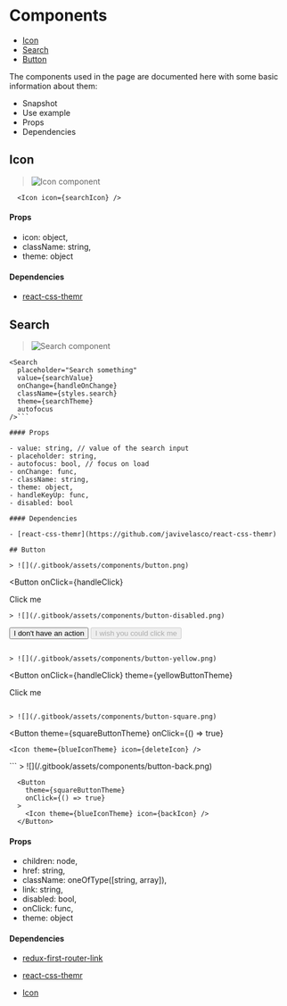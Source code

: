 # Components

* [Icon](#icon)
* [Search](#search)
* [Button](#button)

The components used in the page are documented here with some basic information about them:

- Snapshot
- Use example
- Props
- Dependencies

## Icon

> ![Icon component](/.gitbook/assets/components/icon.png)

```
  <Icon icon={searchIcon} />
```

#### Props

- icon: object,
- className: string,
- theme: object

#### Dependencies

- [react-css-themr](https://github.com/javivelasco/react-css-themr)

## Search

> ![Search component](/.gitbook/assets/components/search.png)

```
<Search
  placeholder="Search something"
  value={searchValue}
  onChange={handleOnChange}
  className={styles.search}
  theme={searchTheme}
  autofocus
/>```

#### Props

- value: string, // value of the search input
- placeholder: string,
- autofocus: bool, // focus on load
- onChange: func,
- className: string,
- theme: object,
- handleKeyUp: func,
- disabled: bool

#### Dependencies

- [react-css-themr](https://github.com/javivelasco/react-css-themr)

## Button

> ![](/.gitbook/assets/components/button.png)

```
<Button
  onClick={handleClick}
>
  Click me
</Button>
```
> ![](/.gitbook/assets/components/button-disabled.png)

```
<Button>I don't have an action</Button>
<Button disabled >
  I wish you could click me
</Button>
```

> ![](/.gitbook/assets/components/button-yellow.png)

```
<Button
  onClick={handleClick}
  theme={yellowButtonTheme}
>
  Click me
</Button>
```

> ![](/.gitbook/assets/components/button-square.png)

```
  <Button
    theme={squareButtonTheme}
    onClick={() => true}
  >
    <Icon theme={blueIconTheme} icon={deleteIcon} />
  </Button>
```
> ![](/.gitbook/assets/components/button-back.png)

```
  <Button
    theme={squareButtonTheme}
    onClick={() => true}
  >
    <Icon theme={blueIconTheme} icon={backIcon} />
  </Button>
```

#### Props
- children: node,
- href: string,
- className: oneOfType([string, array]),
- link: string,
- disabled: bool,
- onClick: func,
- theme: object

#### Dependencies

- [redux-first-router-link](https://github.com/faceyspacey/redux-first-router-link)
- [react-css-themr](https://github.com/javivelasco/react-css-themr)

- [Icon](#icon)

